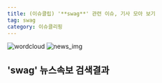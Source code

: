 ```yaml
---
title: (이슈클립) '**swag**' 관련 이슈, 기사 모아 보기
tag: swag
category: 이슈클리핑
---
```

![wordcloud](https://s3.ap-northeast-2.amazonaws.com/lyrics101-wordcloud/2018-10-03-1538569916.png)
![news_img](https://user-images.githubusercontent.com/42597476/44507050-1206f400-a6e4-11e8-8d98-7ffbfebb353f.png)
## **'**swag**'** 뉴스속보 검색결과

